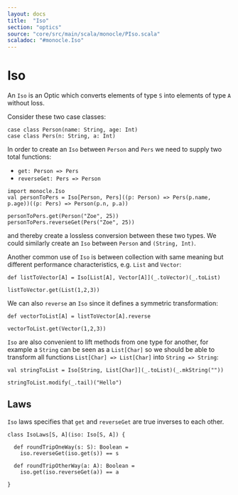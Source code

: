```yaml
---
layout: docs
title:  "Iso"
section: "optics"
source: "core/src/main/scala/monocle/PIso.scala"
scaladoc: "#monocle.Iso"
---
```


# Iso

An `Iso` is an Optic which converts elements of type `S` into elements of type `A` without loss.

Consider these two case classes:

```tut:silent
case class Person(name: String, age: Int)
case class Pers(n: String, a: Int)
```

In order to create an `Iso` between `Person` and `Pers` we need to supply two total functions:

* `get: Person => Pers`
* `reverseGet: Pers => Person`

```tut:silent
import monocle.Iso
val personToPers = Iso[Person, Pers]((p: Person) => Pers(p.name, p.age))((p: Pers) => Person(p.n, p.a))
```

```tut:book
personToPers.get(Person("Zoe", 25))
personToPers.reverseGet(Pers("Zoe", 25))
```

and thereby create a lossless conversion between these two types. We could similarly create an `Iso` between `Person` and `(String, Int)`.

Another common use of `Iso` is between collection with same meaning but different performance characteristics, e.g. `List` and `Vector`:

```tut:silent
def listToVector[A] = Iso[List[A], Vector[A]](_.toVector)(_.toList)
```

```tut:book
listToVector.get(List(1,2,3))
```

We can also `reverse` an `Iso` since it defines a symmetric transformation:

```tut:book
def vectorToList[A] = listToVector[A].reverse

vectorToList.get(Vector(1,2,3))
```

`Iso` are also convenient to lift methods from one type for another, for example a `String` can be seen as a `List[Char]`
so we should be able to transform all functions `List[Char] => List[Char]` into `String => String`:

```tut:silent
val stringToList = Iso[String, List[Char]](_.toList)(_.mkString("")) 
```

```tut:book
stringToList.modify(_.tail)("Hello")
```

## Laws

`Iso` laws specifies that `get` and `reverseGet` are true inverses to each other.

```tut:silent
class IsoLaws[S, A](iso: Iso[S, A]) {

  def roundTripOneWay(s: S): Boolean =
    iso.reverseGet(iso.get(s)) == s

  def roundTripOtherWay(a: A): Boolean =
    iso.get(iso.reverseGet(a)) == a

}
```